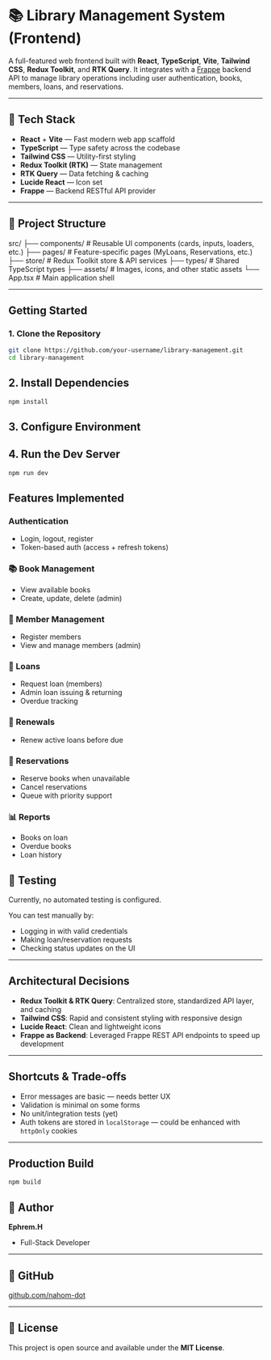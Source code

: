 # 📚 Library Management System (Frontend)

A full-featured web frontend built with **React**, **TypeScript**, **Vite**, **Tailwind CSS**, **Redux Toolkit**, and **RTK Query**. It integrates with a [Frappe](https://frappeframework.com/) backend API to manage library operations including user authentication, books, members, loans, and reservations.

---

## 🚀 Tech Stack

- **React** + **Vite** — Fast modern web app scaffold
- **TypeScript** — Type safety across the codebase
- **Tailwind CSS** — Utility-first styling
- **Redux Toolkit (RTK)** — State management
- **RTK Query** — Data fetching & caching
- **Lucide React** — Icon set
- **Frappe** — Backend RESTful API provider

---

## 📁 Project Structure
src/
├── components/ # Reusable UI components (cards, inputs, loaders, etc.)
├── pages/ # Feature-specific pages (MyLoans, Reservations, etc.)
├── store/ # Redux Toolkit store & API services
├── types/ # Shared TypeScript types
├── assets/ # Images, icons, and other static assets
└── App.tsx # Main application shell

---

##  Getting Started

### 1. Clone the Repository

```bash
git clone https://github.com/your-username/library-management.git
cd library-management

```

## 2. Install Dependencies

```bash
npm install 
```
## 3. Configure Environment

## 4. Run the Dev Server

```bash
npm run dev
```

## Features Implemented

###  Authentication
- Login, logout, register  
- Token-based auth (access + refresh tokens)

### 📚 Book Management
- View available books  
- Create, update, delete (admin)

### 👤 Member Management
- Register members  
- View and manage members (admin)

### 📘 Loans
- Request loan (members)  
- Admin loan issuing & returning  
- Overdue tracking

### 🔄 Renewals
- Renew active loans before due

### 📌 Reservations
- Reserve books when unavailable  
- Cancel reservations  
- Queue with priority support

### 📊 Reports
- Books on loan  
- Overdue books  
- Loan history

## 🧪 Testing

Currently, no automated testing is configured.

You can test manually by:
- Logging in with valid credentials  
- Making loan/reservation requests  
- Checking status updates on the UI  

---

##  Architectural Decisions

- **Redux Toolkit & RTK Query**: Centralized store, standardized API layer, and caching  
- **Tailwind CSS**: Rapid and consistent styling with responsive design  
- **Lucide React**: Clean and lightweight icons  
- **Frappe as Backend**: Leveraged Frappe REST API endpoints to speed up development  

---

##  Shortcuts & Trade-offs

- Error messages are basic — needs better UX  
- Validation is minimal on some forms  
- No unit/integration tests (yet)  
- Auth tokens are stored in `localStorage` — could be enhanced with `httpOnly` cookies  

---

##  Production Build

```bash
npm build
```

## 👤 Author

**Ephrem.H**  
- Full-Stack Developer 
---

## 🔗 GitHub

[github.com/nahom-dot](https://github.com/nahom-dot)

---

## 🧾 License

This project is open source and available under the **MIT License**.
